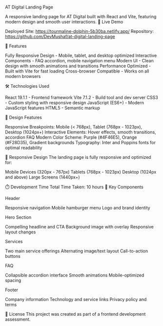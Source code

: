AT Digital Landing Page

A responsive landing page for AT Digital built with React and Vite, featuring modern design and smooth user interactions.
🚀 Live Demo

Deployed Site: https://tourmaline-dolphin-5b30ba.netlify.app/
Repository: https://github.com/DevMushaf/at-digital-landing-page

📱 Features

Fully Responsive Design - Mobile, tablet, and desktop optimized
Interactive Components - FAQ accordion, mobile navigation menu
Modern UI - Clean design with smooth animations and transitions
Performance Optimized - Built with Vite for fast loading
Cross-browser Compatible - Works on all modern browsers

🛠️ Technologies Used

React 19.1.1 - Frontend framework
Vite 7.1.2 - Build tool and dev server
CSS3 - Custom styling with responsive design
JavaScript (ES6+) - Modern JavaScript features
HTML5 - Semantic markup

🎨 Design Features

Responsive Breakpoints: Mobile (< 768px), Tablet (768px - 1023px), Desktop (1024px+)
Interactive Elements: Hover effects, smooth transitions, accordion FAQ
Modern Color Scheme: Purple (#4F46E5), Orange (#F28D35), Gradient backgrounds
Typography: Inter and Poppins fonts for optimal readability

📱 Responsive Design
The landing page is fully responsive and optimized for:

Mobile Devices (320px - 767px)
Tablets (768px - 1023px)
Desktop (1024px and above)
Large Screens (1440px+)

⏱️ Development Time
Total Time Taken: 10 hours
🎯 Key Components

Header

Responsive navigation
Mobile hamburger menu
Logo and brand identity

Hero Section

Compelling headline and CTA
Background image with overlay
Responsive layout changes

Services

Two main service offerings
Alternating image/text layout
Call-to-action buttons

FAQ

Collapsible accordion interface
Smooth animations
Mobile-optimized spacing

Footer

Company information
Technology and service links
Privacy policy and terms

📝 License
This project was created as part of a frontend development assessment.
